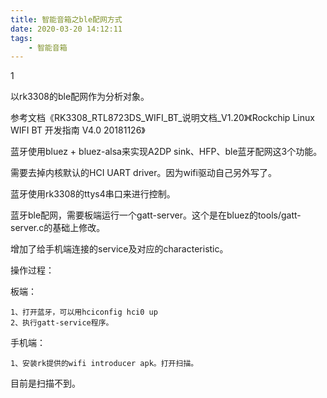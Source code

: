 ```yaml
---
title: 智能音箱之ble配网方式
date: 2020-03-20 14:12:11
tags:
	- 智能音箱
---
```


1

以rk3308的ble配网作为分析对象。

参考文档《RK3308_RTL8723DS_WIFI_BT_说明文档_V1.20》《Rockchip Linux WIFI BT 开发指南 V4.0 20181126》

蓝牙使用bluez + bluez-alsa来实现A2DP sink、HFP、ble蓝牙配网这3个功能。

需要去掉内核默认的HCI UART driver。因为wifi驱动自己另外写了。

蓝牙使用rk3308的ttys4串口来进行控制。



蓝牙ble配网，需要板端运行一个gatt-server。这个是在bluez的tools/gatt-server.c的基础上修改。

增加了给手机端连接的service及对应的characteristic。



操作过程：

板端：

```
1、打开蓝牙，可以用hciconfig hci0 up
2、执行gatt-service程序。
```

手机端：

```
1、安装rk提供的wifi introducer apk。打开扫描。

```



目前是扫描不到。

